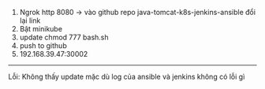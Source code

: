 1. Ngrok http 8080 -> vào github repo java-tomcat-k8s-jenkins-ansible đổi lại link
2. Bật minikube
3. update chmod 777 bash.sh
4. push to github
5. 192.168.39.47:30002






------------------------------------------------------------------------

Lỗi: Không thấy update mặc dù log của ansible và jenkins không có lỗi gì

